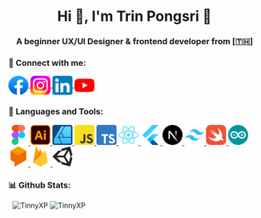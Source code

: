 <h1 align="center">Hi 👋, I'm Trin Pongsri 🧊</h1>
<h3 align="center">A beginner UX/UI Designer & frontend developer from [🇹🇭]</h3>

### 📱 Connect with me:
<p align="left">
  <a href="https://fb.com/trinpsri.11" target="blank" rel="noreferrer">
    <img align="center"
    src="https://raw.githubusercontent.com/TinnyXP/TinnyXP/500c860ebc333636fc9da4f587baf964b955b44f/SVG/Facebook.svg"
    alt="trin.psri"
    height="38" width="40"
    />
  </a>
  <a href="https://instagram.com/trinpsri.11" target="blank" rel="noreferrer">
    <img align="center"
    src="https://raw.githubusercontent.com/TinnyXP/TinnyXP/500c860ebc333636fc9da4f587baf964b955b44f/SVG/Instagram.svg"
    alt="trinpsri.11"
    height="38" width="40"
    />
  </a>
  <a href="https://linkedin.com/in/trinpsri11/" target="blank" rel="noreferrer">
    <img align="center"
    src="https://raw.githubusercontent.com/TinnyXP/TinnyXP/ce815361744dd7525b9f3a4773f44666bcaccb7d/SVG/Linkedin.svg"
    alt="trin.psri"
    height="38" width="40"
    />
  </a>
  <a href="https://youtube.com/@TinnyXP" target="blank" rel="noreferrer">
    <img align="center"
    src="https://raw.githubusercontent.com/TinnyXP/TinnyXP/a0f512eeb2af4cfd2cfb2668f72462d933ea20e7/SVG/Youtube.svg"
    alt="trin.psri"
    height="38" width="40"
    />
  </a> 
</p>

### 🔧 Languages and Tools:
<p align="left">
  <a href="https://www.figma.com/" target="_blank" rel="noreferrer">
    <img src="https://raw.githubusercontent.com/TinnyXP/TinnyXP/500c860ebc333636fc9da4f587baf964b955b44f/SVG/Figma.svg"
    alt="Figma"
    width="40" height="40"
    />
  </a>
  <a href="https://www.adobe.com/th_en/products/illustrator.html" target="_blank" rel="noreferrer">
    <img src="https://raw.githubusercontent.com/TinnyXP/TinnyXP/500c860ebc333636fc9da4f587baf964b955b44f/SVG/illustrator.svg"
    alt="illustrator"
    width="40" height="40"
    />
  </a>
  <a href="https://affinity.serif.com/en-us/designer" target="_blank" rel="noreferrer">
    <img src="https://raw.githubusercontent.com/TinnyXP/TinnyXP/500c860ebc333636fc9da4f587baf964b955b44f/SVG/AffDesign.svg"
    alt="Affinity Design" 
    width="40" height="40"
    />
  </a> 
  <a href="https://developer.mozilla.org/en-US/docs/Web/JavaScript" target="_blank" rel="noreferrer">
    <img src="https://raw.githubusercontent.com/TinnyXP/TinnyXP/500c860ebc333636fc9da4f587baf964b955b44f/SVG/JavaS.svg" 
    alt="Javascript" 
    width="40" height="40"
    />
  </a> 
  <a href="https://www.typescriptlang.org" target="_blank" rel="noreferrer">
    <img src="https://raw.githubusercontent.com/TinnyXP/TinnyXP/500c860ebc333636fc9da4f587baf964b955b44f/SVG/TypeS.svg"
    alt="Typescript"
    width="40" height="40"
    />
  </a> 
  <a href="https://react.dev" target="_blank" rel="noreferrer">
    <img src="https://raw.githubusercontent.com/TinnyXP/TinnyXP/500c860ebc333636fc9da4f587baf964b955b44f/SVG/ReactJS.svg" 
    alt="ReactJS"
    width="40" height="40"
    />
  </a>
  <a href="https://flutter.dev/" target="_blank" rel="noreferrer">
    <img src="https://raw.githubusercontent.com/TinnyXP/TinnyXP/029a19b3f9cf5fd583e71717914ba199a51fb45a/SVG/Flutter.svg"
    alt="Flutter"
    width="40" height="40"
    />
  </a>
  <a href="https://nextjs.org" target="_blank" rel="noreferrer">
    <img src="https://raw.githubusercontent.com/TinnyXP/TinnyXP/500c860ebc333636fc9da4f587baf964b955b44f/SVG/NextJS.svg"
    alt="NextJS"
    width="40" height="40"
    />
  </a>
  <a href="https://tailwindcss.com/" target="_blank" rel="noreferrer">
    <img src="https://raw.githubusercontent.com/TinnyXP/TinnyXP/029a19b3f9cf5fd583e71717914ba199a51fb45a/SVG/TailwindCSS.svg"
    alt="TailwindCSS"
    width="40" height="40"
    />
  </a>
  <a href="https://developer.apple.com/swift" target="_blank" rel="noreferrer">
    <img src="https://raw.githubusercontent.com/TinnyXP/TinnyXP/500c860ebc333636fc9da4f587baf964b955b44f/SVG/Swift.svg"
    alt="Swift" 
    width="40" height="40"
    />
  </a>
  <a href="https://www.arduino.cc/" target="_blank" rel="noreferrer">
    <img src="https://raw.githubusercontent.com/TinnyXP/TinnyXP/f5a5274a08a079b963e6040d2151b3d7060b911b/SVG/Arduino.svg" 
    alt="Arduino" 
    width="40" height="40"
    />
  </a>
  <a href="https://cloud.google.com/dialogflow" target="_blank" rel="noreferrer">
    <img src="https://raw.githubusercontent.com/TinnyXP/TinnyXP/500c860ebc333636fc9da4f587baf964b955b44f/SVG/Dialogflow.svg" 
    alt="Dialogflow"
    width="40" height="40"
    />
  </a>
  <a href="https://firebase.google.com/" target="_blank" rel="noreferrer">
    <img src="https://raw.githubusercontent.com/TinnyXP/TinnyXP/029a19b3f9cf5fd583e71717914ba199a51fb45a/SVG/Firebase.svg"
    alt="Firebase"
    width="40" height="40"
    />
  </a>
  <a href="https://unity.com/" target="_blank" rel="noreferrer">
    <img src="https://raw.githubusercontent.com/TinnyXP/TinnyXP/510695290b4651c56510d103bece0ffb70581980/SVG/Unity.svg"
    alt="Unity"
    width="40" height="40"
    />
  </a>
</p>


### 📊 Github Stats:
<p align="left">&nbsp;
  <img src="https://github-readme-stats.vercel.app/api?username=tinnyxp&show_icons=true&theme=cobalt&title_color=c4ccd4&text_color=c4ccd4&bg_color=11151b&hide_border=true&locale=en" 
  alt="TinnyXP" />
  <img src="https://github-readme-stats.vercel.app/api/top-langs?username=tinnyxp&show_icons=true&theme=cobalt&title_color=c4ccd4&text_color=c4ccd4&bg_color=11151b&hide_border=true&locale=en&layout=compact" 
  alt="TinnyXP" />
</p>


